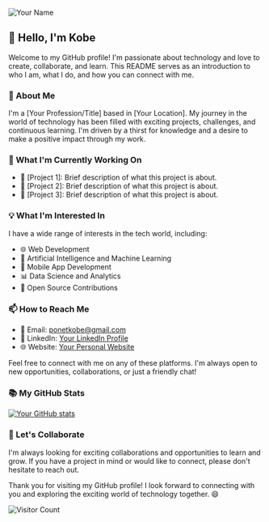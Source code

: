 
![Your Name](https://github.com/yourusername/yourusername/blob/main/profile-banner.png)

## 👋 Hello, I'm Kobe

Welcome to my GitHub profile! I'm passionate about technology and love to create, collaborate, and learn. This README serves as an introduction to who I am, what I do, and how you can connect with me.

### 🚀 About Me

I'm a [Your Profession/Title] based in [Your Location]. My journey in the world of technology has been filled with exciting projects, challenges, and continuous learning. I'm driven by a thirst for knowledge and a desire to make a positive impact through my work.

### 🌱 What I'm Currently Working On

- 🔭 [Project 1]: Brief description of what this project is about.
- 🔭 [Project 2]: Brief description of what this project is about.
- 🔭 [Project 3]: Brief description of what this project is about.

### 💡 What I'm Interested In

I have a wide range of interests in the tech world, including:

- 🌐 Web Development
- 🤖 Artificial Intelligence and Machine Learning
- 📱 Mobile App Development
- 📊 Data Science and Analytics
- 🌈 Open Source Contributions

### 📫 How to Reach Me

- 📧 Email: ponetkobe@gmail.com
- 💼 LinkedIn: [Your LinkedIn Profile](linkedin.com/in/kobeponet/)
- 🌐 Website: [Your Personal Website](https://www.yourwebsite.com)

Feel free to connect with me on any of these platforms. I'm always open to new opportunities, collaborations, or just a friendly chat!

### 📚 My GitHub Stats

[![Your GitHub stats](https://github-readme-stats.vercel.app/api?username=softtagz-sys&show_icons=true)](https://github.com/softtagz-sys)

### 🤝 Let's Collaborate

I'm always looking for exciting collaborations and opportunities to learn and grow. If you have a project in mind or would like to connect, please don't hesitate to reach out.

Thank you for visiting my GitHub profile! I look forward to connecting with you and exploring the exciting world of technology together. 😄

![Visitor Count](https://profile-counter.glitch.me/yourusername/count.svg)

<!--
**softtagz-sys/softtagz-sys** is a ✨ _special_ ✨ repository because its `README.md` (this file) appears on your GitHub profile.

Here are some ideas to get you started:

- 🔭 I’m currently working on ...
- 🌱 I’m currently learning ...
- 👯 I’m looking to collaborate on ...
- 🤔 I’m looking for help with ...
- 💬 Ask me about ...
- 📫 How to reach me: ...
- 😄 Pronouns: ...
- ⚡ Fun fact: ...
-->

